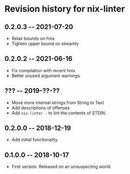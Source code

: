 # Revision history for nix-linter

## 0.2.0.3 -- 2021-07-20

* Relax bounds on hnix
* Tighten upper bound on streamly

## 0.2.0.2 -- 2021-06-16

* Fix compilation with recent hnix
* Better unused argument warnings

## ??? -- 2019-??-??
* Move more internal strings from String to Text
* Add descriptions of offenses
* Add `nix-linter -` to lint the contents of STDIN.

## 0.2.0.0 -- 2018-12-19

* Add initial functionality.

## 0.1.0.0 -- 2018-10-17

* First version. Released on an unsuspecting world.
